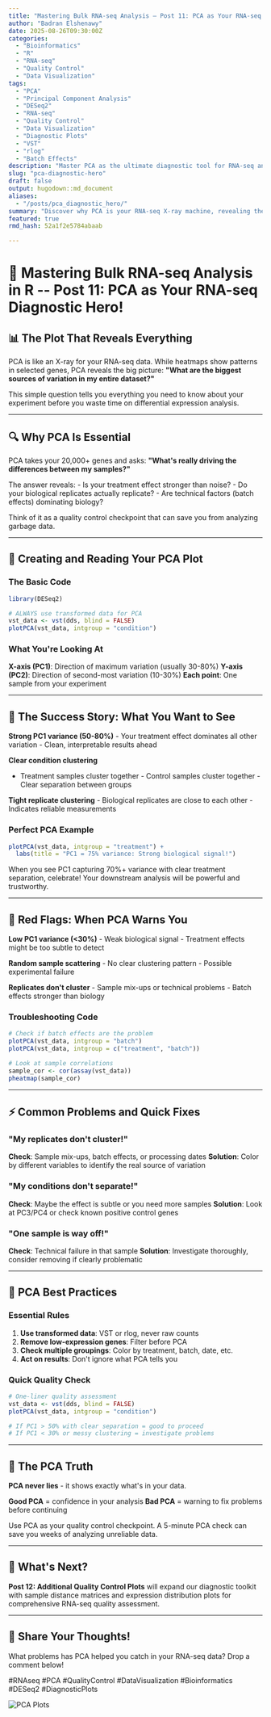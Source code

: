 ```yaml
---
title: "Mastering Bulk RNA-seq Analysis – Post 11: PCA as Your RNA-seq Diagnostic Hero!"
author: "Badran Elshenawy"
date: 2025-08-26T09:30:00Z
categories:
  - "Bioinformatics"
  - "R"
  - "RNA-seq"
  - "Quality Control"
  - "Data Visualization"
tags:
  - "PCA"
  - "Principal Component Analysis"
  - "DESeq2"
  - "RNA-seq"
  - "Quality Control"
  - "Data Visualization"
  - "Diagnostic Plots"
  - "VST"
  - "rlog"
  - "Batch Effects"
description: "Master PCA as the ultimate diagnostic tool for RNA-seq analysis. Learn to interpret principal component plots, identify batch effects, troubleshoot common problems, and use PCA as a quality control checkpoint before differential expression analysis."
slug: "pca-diagnostic-hero"
draft: false
output: hugodown::md_document
aliases:
  - "/posts/pca_diagnostic_hero/"
summary: "Discover why PCA is your RNA-seq X-ray machine, revealing the true structure of your data. Learn to read PCA plots like a detective, troubleshoot common problems, and use this powerful diagnostic tool to build confidence in your analysis or catch problems early."
featured: true
rmd_hash: 52a1f2e5784abaab

---
```


# 🧬 Mastering Bulk RNA-seq Analysis in R -- Post 11: PCA as Your RNA-seq Diagnostic Hero!

## 📊 The Plot That Reveals Everything

PCA is like an X-ray for your RNA-seq data. While heatmaps show patterns in selected genes, PCA reveals the big picture: **"What are the biggest sources of variation in my entire dataset?"**

This simple question tells you everything you need to know about your experiment before you waste time on differential expression analysis.

------------------------------------------------------------------------

## 🔍 Why PCA Is Essential

PCA takes your 20,000+ genes and asks: **"What's really driving the differences between my samples?"**

The answer reveals: - Is your treatment effect stronger than noise? - Do your biological replicates actually replicate? - Are technical factors (batch effects) dominating biology?

Think of it as a quality control checkpoint that can save you from analyzing garbage data.

------------------------------------------------------------------------

## 🎯 Creating and Reading Your PCA Plot

### The Basic Code

``` r
library(DESeq2)

# ALWAYS use transformed data for PCA
vst_data <- vst(dds, blind = FALSE)
plotPCA(vst_data, intgroup = "condition")
```

### What You're Looking At

**X-axis (PC1)**: Direction of maximum variation (usually 30-80%) **Y-axis (PC2)**: Direction of second-most variation (10-30%) **Each point**: One sample from your experiment

------------------------------------------------------------------------

## 🌟 The Success Story: What You Want to See

**Strong PC1 variance (50-80%)** - Your treatment effect dominates all other variation - Clean, interpretable results ahead

**Clear condition clustering**  
- Treatment samples cluster together - Control samples cluster together - Clear separation between groups

**Tight replicate clustering** - Biological replicates are close to each other - Indicates reliable measurements

### Perfect PCA Example

``` r
plotPCA(vst_data, intgroup = "treatment") +
  labs(title = "PC1 = 75% variance: Strong biological signal!")
```

When you see PC1 capturing 70%+ variance with clear treatment separation, celebrate! Your downstream analysis will be powerful and trustworthy.

------------------------------------------------------------------------

## 🚩 Red Flags: When PCA Warns You

**Low PC1 variance (\<30%)** - Weak biological signal - Treatment effects might be too subtle to detect

**Random sample scattering** - No clear clustering pattern - Possible experimental failure

**Replicates don't cluster** - Sample mix-ups or technical problems - Batch effects stronger than biology

### Troubleshooting Code

``` r
# Check if batch effects are the problem
plotPCA(vst_data, intgroup = "batch")
plotPCA(vst_data, intgroup = c("treatment", "batch"))

# Look at sample correlations
sample_cor <- cor(assay(vst_data))
pheatmap(sample_cor)
```

------------------------------------------------------------------------

## ⚡ Common Problems and Quick Fixes

### "My replicates don't cluster!"

**Check**: Sample mix-ups, batch effects, or processing dates **Solution**: Color by different variables to identify the real source of variation

### "My conditions don't separate!"

**Check**: Maybe the effect is subtle or you need more samples **Solution**: Look at PC3/PC4 or check known positive control genes

### "One sample is way off!"

**Check**: Technical failure in that sample **Solution**: Investigate thoroughly, consider removing if clearly problematic

------------------------------------------------------------------------

## 🧪 PCA Best Practices

### Essential Rules

1.  **Use transformed data**: VST or rlog, never raw counts
2.  **Remove low-expression genes**: Filter before PCA
3.  **Check multiple groupings**: Color by treatment, batch, date, etc.
4.  **Act on results**: Don't ignore what PCA tells you

### Quick Quality Check

``` r
# One-liner quality assessment
vst_data <- vst(dds, blind = FALSE)
plotPCA(vst_data, intgroup = "condition")

# If PC1 > 50% with clear separation = good to proceed
# If PC1 < 30% or messy clustering = investigate problems
```

------------------------------------------------------------------------

## 🎉 The PCA Truth

**PCA never lies** - it shows exactly what's in your data.

**Good PCA** = confidence in your analysis **Bad PCA** = warning to fix problems before continuing

Use PCA as your quality control checkpoint. A 5-minute PCA check can save you weeks of analyzing unreliable data.

------------------------------------------------------------------------

## 🧪 What's Next?

**Post 12: Additional Quality Control Plots** will expand our diagnostic toolkit with sample distance matrices and expression distribution plots for comprehensive RNA-seq quality assessment.

------------------------------------------------------------------------

## 💬 Share Your Thoughts!

What problems has PCA helped you catch in your RNA-seq data? Drop a comment below!

#RNAseq #PCA #QualityControl #DataVisualization #Bioinformatics #DESeq2 #DiagnosticPlots

![PCA Plots](/images/qc_pca_plots_post.jpg)